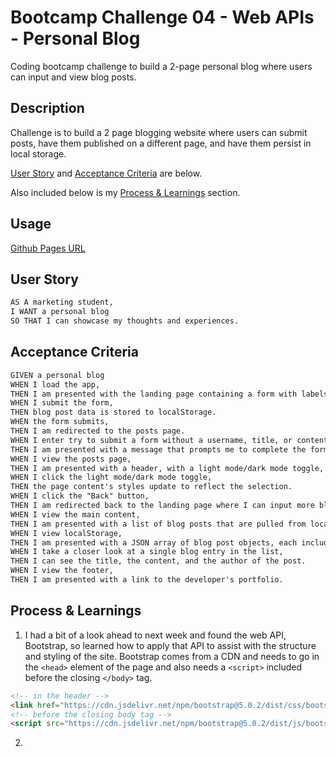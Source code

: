 # Bootcamp Challenge 04 - Web APIs - Personal Blog 

Coding bootcamp challenge to build a 2-page personal blog where users can input and view blog posts.

## Description

Challenge is to build a 2 page blogging website where users can submit posts, have them published on a different page, and have them persist in local storage.

[User Story](#user-story) and [Acceptance Criteria](#acceptance-criteria) are below.

Also included below is my [Process & Learnings](#process--learnings) section.

## Usage

[Github Pages URL]()

## User Story

```md
AS A marketing student,
I WANT a personal blog
SO THAT I can showcase my thoughts and experiences.
```

## Acceptance Criteria

```md
GIVEN a personal blog
WHEN I load the app,
THEN I am presented with the landing page containing a form with labels and inputs for username, blog title, and blog content.
WHEN I submit the form,
THEN blog post data is stored to localStorage.
WHEN the form submits,
THEN I am redirected to the posts page.
WHEN I enter try to submit a form without a username, title, or content,
THEN I am presented with a message that prompts me to complete the form.
WHEN I view the posts page,
THEN I am presented with a header, with a light mode/dark mode toggle, and a "Back" button.
WHEN I click the light mode/dark mode toggle,
THEN the page content's styles update to reflect the selection.
WHEN I click the "Back" button,
THEN I am redirected back to the landing page where I can input more blog entries.
WHEN I view the main content,
THEN I am presented with a list of blog posts that are pulled from localStorage.
WHEN I view localStorage,
THEN I am presented with a JSON array of blog post objects, each including the post author's username, title of the post, and post's content.
WHEN I take a closer look at a single blog entry in the list,
THEN I can see the title, the content, and the author of the post.
WHEN I view the footer,
THEN I am presented with a link to the developer's portfolio.
```

## Process & Learnings

1. I had a bit of a look ahead to next week and found the web API, Bootstrap, so learned how to apply that API to assist with the structure and styling of the site.  Bootstrap comes from a CDN and needs to go in the `<head>` element of the page and also needs a `<script>` included before the closing `</body>` tag.  

```html
<!-- in the header -->
<link href="https://cdn.jsdelivr.net/npm/bootstrap@5.0.2/dist/css/bootstrap.min.css" rel="stylesheet">
<!-- before the closing body tag -->
<script src="https://cdn.jsdelivr.net/npm/bootstrap@5.0.2/dist/js/bootstrap.bundle.min.js"></script>
```

2.
